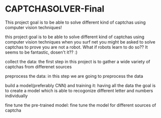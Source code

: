 # CAPTCHASOLVER-Final
This project goal is to be able to solve different kind of captchas using computer vision techniques!


this project goal is to be able to solve different kind of captchas using computer vision techniques when you surf net you might be asked to solve captchas to prove you are not a robot. What if robots learn to do so?? It seems to be fantastic, dosen't it?? :)


collect the data:
the first step in this project is to gather a wide variety of captchas from differenet sources

preprocess the data:
in this step we are going to preprocess the data

build a model(preferably CNN) and training it:
having all the data the goal is to create a model which is able to recogonize different letter and numbers individually

fine tune the pre-trained model:
fine tune the model for different sources of captcha
